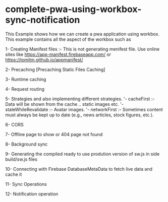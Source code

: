 # complete-pwa-using-workbox-sync-notification
This Example shows how we can create a pwa application using workbox.
This example contains all the aspect of the workbox such as 

1- Creating Manifest files :- This is not generating menifest file. 
Use online sites like https://app-manifest.firebaseapp.com/ or  https://tomitm.github.io/appmanifest/ 

2- Precaching [Precaching Static Files Caching]

3- Runtime caching 

4- Request routing

5- Strategies and also implementing different strategies. 
		'- cacheFirst :- Data will be shown from the cache .. static images etc.
		'- staleWhileRevalidate :- Avatar images.
		'- networkFirst :- Sometimes content must always be kept up to date (e.g., news articles, stock figures, etc.).

6- CORS 

7- Offline page to show or 404 page not found

8- Background sync 

9- Generating the compiled ready to use prodution version of sw.js in side build/sw.js files 

10- Connecting with Firebase DatabaseMetaData to fetch live data and cache it

11- Sync Operations

12- Notification operation 

